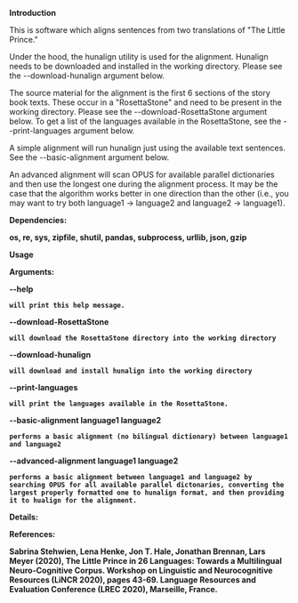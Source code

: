 <b>Introduction</b>

This is software which aligns sentences from two translations of "The Little Prince." 

Under the hood, the hunalign utility is used for the alignment. Hunalign needs to be downloaded and installed in the working directory. Please see the --download-hunalign argument below. 

The source material for the alignment is the first 6 sections of the story book texts. These occur in a "RosettaStone" and need to be present in the working directory. Please see the --download-RosettaStone argument below. To get a list of the languages available in the RosettaStone, see the --print-languages argument below.  

A simple alignment will run hunalign just using the available text sentences. See the --basic-alignment argument below.

An advanced alignment will scan OPUS for available parallel dictionaries and then use the longest one during the alignment process. It may be the case that the algorithm works better in one direction than the other (i.e., you may want to try both language1 -> language2 and language2 -> language1).



<b>Dependencies:<b>

os, re, sys, zipfile, shutil, pandas, subprocess, urllib, json, gzip

<b>Usage<b>

Arguments:

--help 

	will print this help message.

--download-RosettaStone

	will download the RosettaStone directory into the working directory

--download-hunalign

	will download and install hunalign into the working directory

--print-languages 

	will print the languages available in the RosettaStone.

--basic-alignment language1 language2

	performs a basic alignment (no bilingual dictionary) between language1 and language2

--advanced-alignment language1 language2

	performs a basic alignment between language1 and language2 by searching OPUS for all available parallel dictonaries, converting the largest properly formatted one to hunalign format, and then providing it to hualign for the alignment.


Details:




References:

Sabrina Stehwien, Lena Henke, Jon T. Hale, Jonathan Brennan, Lars Meyer (2020),
The Little Prince in 26 Languages: Towards a Multilingual Neuro-Cognitive Corpus.
Workshop on Linguistic and Neurocognitive Resources (LiNCR 2020), pages 43-69.
Language Resources and Evaluation Conference (LREC 2020), Marseille, France.


